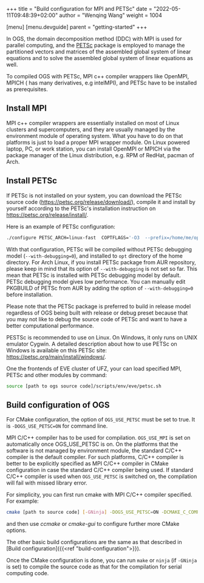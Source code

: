 +++
title = "Build configuration for MPI and PETSc"
date = "2022-05-11T09:48:39+02:00"
author = "Wenqing Wang"
weight = 1004

[menu]
  [menu.devguide]
    parent = "getting-started"
+++

In OGS, the domain decomposition method (DDC) with MPI is used for parallel
 computing, and the [PETSc](https://petsc.org) package is employed to manage
 the partitioned vectors and matrices of the assembled global system of linear
 equations and to solve the assembled global system of linear equations as well.

To compiled OGS with PETSc, MPI c++ compiler wrappers like OpenMPI, MPICH (
has many derivatives, e.g intelMPI), and PETSc have to be installed as prerequisites.

## Install MPI

MPI c++ compiler wrappers are essentially installed on most of Linux clusters
 and supercomputers, and they are usually managed by the environment module of operating system.
What you have to do on that platforms is just to load a proper MPI wrapper module.
On Linux powered laptop, PC, or work station, you can install OpenMPI or MPICH via
 the package manager of the Linux distribution, e.g. RPM of RedHat, pacman of Arch.

## Install PETSc

If PETSc is not installed on your system, you can download the PETSc source code
 (<https://petsc.org/release/download/>), compile it
 and install by yourself according to the PETSc's installation instruction on
<https://petsc.org/release/install/>.

Here is an example of PETSc configuration:

```bash
./configure PETSC_ARCH=linux-fast  COPTFLAGS='-O3  --prefix=/home/me/opt/petsc --with-debugging=0 -march=native -mtune=native' CXXOPTFLAGS='-O3 -march=native -mtune=native' --with-cc=mpicc --with-cxx=mpicxx --with-fc=mpif90 --download-fblaslapack --download-metis --download-parmetis --download-superlu_dist --download-scalapack --download-mumps  --download-hypre --with-c2html=0  --with-cxx-dialect=C++11 --with-cuda=0`
```

With that configuration, PETSc will be compiled without PETSc debugging model (`--with-debugging=0`),
 and installed to `opt` directory of the home directory. For Arch Linux, if you
 install PETSc package from AUR repository, please keep in mind that
 its option of `--with-debugging` is not set so far. This mean that PETSc is installed
 with PETSc debugging model by default.
 PETSc debugging model gives low performance. You can manually edit PKGBUILD of PETSc from AUR by
 adding the option of `--with-debugging=0` before installation.

Please note that the PETSc package is preferred to build in release model regardless of
 OGS being built with release or debug preset because that you may not like to debug the
 source code of PETSc and want to have a better computational performance.

PESTSc is recommended to use on Linux. On Windows, it only runs on
 UNIX emulator Cygwin. A detailed description about how to use PETSc on Windows
  is available on this PETSc site: <https://petsc.org/main/install/windows/>.

One the frontends of EVE cluster of UFZ, your can load specified MPI, PETSc and
 other modules by command:

```bash
source [path to ogs source code]/scripts/env/eve/petsc.sh
```

## Build configuration of OGS

For CMake configuration, the option of `OGS_USE_PETSC` must be set to true.
 It is `-DOGS_USE_PETSC=ON` for command line.

MPI C/C++ compiler has to be used for compilation. `OGS_USE_MPI` is set
on automatically once OGS_USE_PETSC is on.  On the platforms that the
software is not managed by environment module, the standard C/C++ compiler
is the default compiler. For such platforms, C/C++ compiler is better to
 be explicitly specified as MPI C/C++ compiler in CMake configuration in case
 the standard C/C++ compiler being used. If standard C/C++ compiler is used
when `OGS_USE_PETSC` is switched on, the compilation will fail with missed
library error.

For simplicity, you can first run cmake with MPI C/C++ compiler specified. For example:

```bash
cmake [path to source code] [-GNinja] -DOGS_USE_PETSC=ON -DCMAKE_C_COMPILER=/usr/bin/mpicc -DCMAKE_CXX_COMPILER=/usr/bin/mpic++
```

and then use *ccmake* or *cmake-gui* to configure further more CMake options.

The other basic build configurations are the same as that described in [Build configuration]({{<ref
"build-configuration">}}).

Once the CMake configuration is done, you can run `make` or `ninja` (if `-GNinja` is set)
 to compile the source code as that for the compilation for serial computing code.
